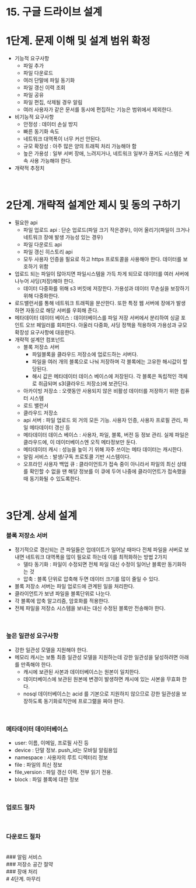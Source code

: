 # 15. 구글 드라이브 설계
# 1단계. 문제 이해 및 설계 범위 확정
- 기능적 요구사항
  - 파일 추가
  - 파일 다운로드
  - 여러 단말에 파일 동기화
  - 파일 갱신 이력 조회
  - 파일 공유
  - 파일 편집, 삭제될 경우 알림
  - 여러 사용자가 같은 문서를 동시에 편집하는 기능은 범위에서 제외한다.
- 비기능적 요구사항
  - 안정성 : 데이터 손실 방지
  - 빠른 동기화 속도
  - 네트워크 대역폭이 너무 커선 안된다.
  - 규모 확장성 : 아주 많은 양의 트래픽 처리 가능해야 함
  - 높은 가용성 : 일부 서버 장애, 느려지거나, 네트워크 일부가 끊겨도 시스템은 계속 사용 가능해야 한다.
- 개략적 추정치
<br/>
  
# 2단계. 개략적 설계안 제시 및 동의 구하기
- 필요한 api
  - 파일 업로드 api : 단순 업로드(파일 크기 작은경우), 이어 올리기(파일이 크거나 네트워크 장애 발생 가능성 있는 경우)
  - 파일 다운로드 api
  - 파일 갱신 히스토리 api
  - 모두 사용자 인증을 필요로 하고 https 프로토콜을 사용해야 한다. 데이터를 보호하기 위함
- 업로드 되는 파일이 많아지면 파일시스템을 가득 차게 되므로 데이터를 여러 서버에 나누어 샤딩(저장)해야 한다.
  - 데이터 다중화를 위해 s3 버킷에 저장한다. 가용성과 데이터 무손실을 보장하기 위해 다중화한다.
- 로드밸런서를 통해 네트워크 트래픽을 분산한다. 또한 특정 웹 서버에 장애가 발생하면 자동으로 해당 서버를 우회해 준다.
- 메타데이터 데이터 베이스 : 데이터베이스를 파일 저장 서버에서 분리하여 싱글 포인트 오브 페일러를 회피한다. 아울러 다중화, 샤딩 정책을 적용하여 가용성과 규모 확장성 요구사항에 대응한다.
- 개략적 설계안 컴포넌트
  - 블록 저장소 서버
    - 파일블록을 클라우드 저장소에 업로드하는 서버다.
    - 파일을 여러 개의 블록으로 나눠 저장하며 각 블록에는 고유한 해시값이 할당된다.
    - 해시 값은 메타데이터 데이스 베이스에 저장된다. 각 블록은 독립적인 객체로 취급되며 s3(클라우드 저장소)에 보관딘다.
  - 아카이빙 저장소 : 오랫동안 사용되지 않은 비활성 데이터를 저장하기 위한 컴퓨터 시스템
  - 로드 밸런서
  - 클라우드 저장소
  - api 서버 : 파일 업로드 외 거의 모든 기능. 사용자 인증, 사용자 프로필 관리, 파일 메타데이터 갱신 등
  - 메타데이터 데이스 베이스 : 사용자, 파일, 블록, 버전 등 정보 관리. 실제 파일은 클라우드에, 이 데이터베이스엔 오직 메타정보만 둔다.
  - 메타데이터 캐시 : 성능을 높이 기 위해 자주 쓰이는 메타 데이터는 캐시한다.
  - 알림 서비스 : 발생/구독 프로토콜 기반 시스템이다.
  - 오프라인 사용자 백업 큐 : 클라이언트가 접속 중이 아니라서 파일의 최신 상태를 확인할 수 없을 땐 해당 정보를 이 큐에 두어 나중에 클라이언트가 접속했을 때 동기화될 수 있도록한다.
<br/>

# 3단계. 상세 설계
### 블록 저장소 서버
- 정기적으로 갱신되는 큰 파일들은 업데이트가 일어날 때마다 전체 파일을 서버로 보내면 네트워크 대역폭을 많이 필요로 하는데 이를 최적화하는 방법 2가지
  - 델타 동기화 : 파일이 수정되면 전체 파일 대신 수정이 일어난 블록만 동기화하는 것
  - 압축 : 블록 단위로 압축해 두면 데이터 크기를 많이 줄일 수 있다.
- 블록 저장소 서버는 파일 업로드에 관계된 일을 처리한다.
- 클라이언트가 보낸 파일을 블록단위로 나눈다.
- 각 블록에 압축 알고리즘, 암호화를 적용한다.
- 전체 파일을 저장소 시스템을 보내는 대신 수정된 블록만 전송해야 한다.
<br/>

### 높은 일관성 요구사항
- 강한 일관성 모델을 지원해야 한다.
- 메모리 캐시는 보통 최종 일관성 모델을 지원하는데 강한 일관성을 달성하려면 아래를 만족해야 한다.
  - 캐시에 보관된 사본과 데이터베이스는 원본이 일치한다.
  - 데이터베이스에 보관된 원본에 변경이 발생하면 캐시에 있는 사본을 무효화 한다.
  - nosql 데이터베이스는 acid 를 기본으로 지원하지 않으므로 강한 일관성을 보장하도록 동기화로직안에 프로그랢을 짜야 한다.
<br/>

### 메타데이터 데이터베이스
- user: 이름, 이메일, 프로필 사진 등
- device : 단말 정보. push_id는 모바일 알림용임
- namespace : 사용자의 루트 디렉터리 정보
- file : 파일의 최신 정보
- file_version : 파일 갱신 이력. 전부 읽기 전용.
- block : 파일 블록에 대한 정보
<br/>

### 업로드 절차

<br/>

### 다운로드 절차
<br/>
### 알림 서비스
<br/>
### 저장소 공간 절약
<br/>
### 장애 처리
<br/>
# 4단계. 마무리
